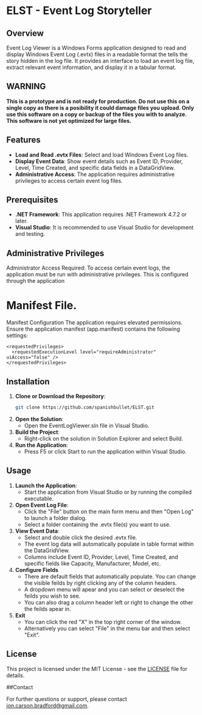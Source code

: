 # ELST - Event Log Storyteller

## Overview

Event Log Viewer is a Windows Forms application designed to read and display Windows Event Log (.evtx) files in a readable format the tells the story hidden in the log file. It provides an interface to load an event log file, extract relevant event information, and display it in a tabular format.

## WARNING
**This is a prototype and is not ready for production. Do not use this on a single copy as there is a posibility it could damage files you upload. Only use this software on a copy or backup of the files you with to analyze. This software is not yet optimized for large files.**

## Features

- **Load and Read .evtx Files**: Select and load Windows Event Log files.
- **Display Event Data**: Show event details such as Event ID, Provider, Level, Time Created, and specific data fields in a DataGridView.
- **Administrative Access**: The application requires administrative privileges to access certain event log files.

## Prerequisites

- **.NET Framework**: This application requires .NET Framework 4.7.2 or later.
- **Visual Studio**: It is recommended to use Visual Studio for development and testing.

## Administrative Privileges

Administrator Access Required: To access certain event logs, the application must be run with administrative privileges. This is configured through the application 

# Manifest File.

Manifest Configuration
The application requires elevated permissions. Ensure the application manifest (app.manifest) contains the following settings:

    <requestedPrivileges>
      <requestedExecutionLevel level="requireAdministrator" uiAccess="false" />
    </requestedPrivileges>


## Installation

1. **Clone or Download the Repository**:
   ```bash
   git clone https://github.com/spanishbullet/ELST.git
2. **Open the Solution**:
    - Open the EventLogViewer.sln file in Visual Studio.
3. **Build the Project**:
    - Right-click on the solution in Solution Explorer and select Build.
4. **Run the Application**:
    - Press F5 or click Start to run the application within Visual Studio.

## Usage

1. **Launch the Application**:
    - Start the application from Visual Studio or by running the compiled executable.
2. **Open Event Log File**:
    - Click the "File" button on the main form menu and then "Open Log" to launch a folder dialog.
    - Select a folder containing the .evtx file(s) you want to use.
3. **View Event Data**:
    - Select and double click the desired .evtx file.
    - The event log data will automatically populate in table format within the DataGridView.
    - Columns include Event ID, Provider, Level, Time Created, and specific fields like Capacity, Manufacturer, Model, etc.
4. **Configure Fields**
    - There are default fields that automatically populate. You can change the visible feilds by right clicking any of the column headers.
    - A dropdown menu will apear and you can select or deselect the feilds you wish to see.
    - You can also drag a column header left or right to change the other the feilds apear in.
5. **Exit**
    - You can click the red "X" in the top right corner of the window.
    - Alternatively you can select "File" in the menu bar and then select "Exit".

## License

This project is licensed under the MIT License - see the [LICENSE](LICENSE.txt) file for details.

##Contact

For further questions or support, please contact jon.carson.bradford@gmail.com.
